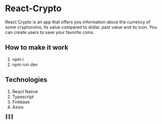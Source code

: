 # React-Crypto
React Crypto is an app that offers you information 
about the currency of some cryptocoins, its value 
compared to dollar, past value and its icon. 
You can create users to save your 
favorite coins.

## How to make it work
1. npm i
2. npm run dev

## Technologies
1. React Native
2. Typescript
3. Firebase
4. Axios

🐆🐆🐆
